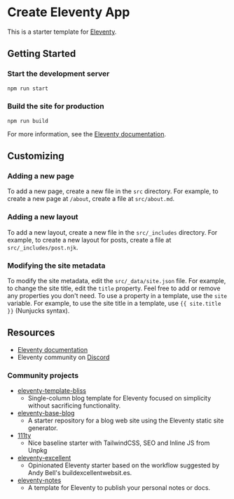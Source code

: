 # Create Eleventy App

This is a starter template for [Eleventy](https://www.11ty.dev/).

## Getting Started

### Start the development server

```sh
npm run start
```

### Build the site for production

```
npm run build
```

For more information, see the [Eleventy documentation](https://www.11ty.dev/docs/).

## Customizing

### Adding a new page

To add a new page, create a new file in the `src` directory. For example, to create a new page at `/about`, create a file at `src/about.md`.

### Adding a new layout

To add a new layout, create a new file in the `src/_includes` directory. For example, to create a new layout for posts, create a file at `src/_includes/post.njk`.

### Modifying the site metadata

To modify the site metadata, edit the `src/_data/site.json` file. For example, to change the site title, edit the `title` property. Feel free to add or remove any properties you don't need. To use a property in a template, use the `site` variable. For example, to use the site title in a template, use `{{ site.title }}` (Nunjucks syntax).


## Resources

- [Eleventy documentation](https://www.11ty.dev/docs/)
- Eleventy community on [Discord](https://discord.gg/GBkBy9u)

### Community projects

- [eleventy-template-bliss](https://github.com/offbeatbits/eleventy-template-bliss)
    - Single-column blog template for Eleventy focused on simplicity without sacrificing functionality.
- [eleventy-base-blog](https://github.com/11ty/eleventy-base-blog)
    - A starter repository for a blog web site using the Eleventy static site generator. 
- [111ty](https://github.com/danfascia/111ty)
    - Nice baseline starter with TailwindCSS, SEO and Inline JS from Unpkg 
- [eleventy-excellent](https://github.com/madrilene/eleventy-excellent)
    - Opinionated Eleventy starter based on the workflow suggested by Andy Bell's buildexcellentwebsit.es. 
- [eleventy-notes](https://github.com/rothsandro/eleventy-notes)
    - A template for Eleventy to publish your personal notes or docs.
